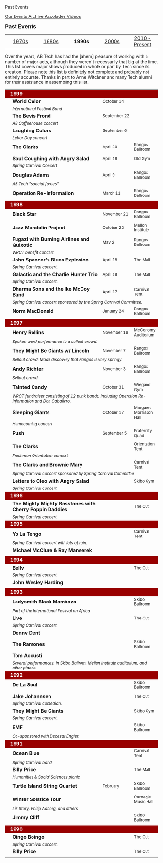 Past Events

<div class = "title-header">
  <p class="text-justify"> 
    <a href="/events"> Our Events </a> 
  <a href="/archives" class="current"> Archive </a>
   <a href="/accolades"> Accolades </a>
   <a href="/timelapse"> Videos </a>
  </p>
</div>

<font size=+1><b>Past Events</b></font><P>

<table align=center width="100%">
  <tr>
    <td width=20%>
      <center><a href="/archives70">1970s</a></center>
    </td>
    <td width=20%>
      <center><a href="/archives80">1980s</a></center>
    </td>
    <td width=20%>
      <center><b>1990s</b></center>
    </td>
    <td width=20%>
      <center><a href="/archives00">2000s</a></center>
    </td>
    <td width=20%>
      <center><a href="/archives">2010 - Present</a></center>
    </td>
  </tr>
</table>
Over the years, AB Tech has had the [ahem] pleasure of working with a number
of major acts, although they weren't necessarily that big at the time. This
list covers major shows produced in whole or part by Tech since its
creation.  
Please note this list is definitely not complete and probably not entirely
accurate.  
Thanks in part to Anne Witchner and many Tech alumni for their assistance in
assembling this list.

<table cellspacing="5" cellpadding="2" width="100%">

  <tr>
    <td colspan="4" bgcolor="#990000" align="left"><font color="#FFFFFF"><b>
      &nbsp;&nbsp;1999</b></font></td>
  </tr>
  <tr>
    <td width="20"></td>
    <td width="70%"><b>World Color</b></td>
    <td nowrap><font size="-1">October 14</font></td>
    <td><font size="-1"></font></td>
  </tr>
  <tr>
    <td width="20"></td>
    <td colspan="3"><font size="-1"><i>International Festival Band</i></font>
    </td>
  </tr>
  <tr>
    <td width="20"></td>
    <td width="70%"><b>The Bevis Frond</b></td>
    <td nowrap><font size="-1">September 22</font></td>
    <td><font size="-1"></font></td>
  </tr>
  <tr>
    <td width="20"></td>
    <td colspan="3"><font size="-1"><i>AB Coffeehouse concert</i></font></td>
  </tr>
  <tr>
    <td width="20"></td>
    <td width="70%"><b>Laughing Colors</b></td>
    <td nowrap><font size="-1">September 6</font></td>
    <td><font size="-1"></font></td>
  </tr>
  <tr>
    <td width="20"></td>
    <td colspan="3"><font size="-1"><i>Labor Day concert</i></font></td>
  </tr>
  <tr>
    <td width="20"></td>
    <td width="70%"><b>The Clarks</b></td>
    <td nowrap><font size="-1">April 30</font></td>
    <td><font size="-1">Rangos Ballroom</font></td>
  </tr>
  <tr>
    <td width="20"></td>
    <td colspan="3"><font size="-1">
      <iFiesta Primavera Concert></i>
    </font></td>
  </tr>
  <tr>
    <td width="20"></td>
    <td width="70%"><b>Soul Coughing with Angry Salad</b></td>
    <td nowrap><font size="-1">April 16</font></td>
    <td><font size="-1">Old Gym</font></td>
  </tr>
  <tr>
    <td width="20"></td>
    <td colspan="3"><font size="-1"><i>Spring Carnival Concert</i></font></td>
  </tr>
  <tr>
    <td width="20"></td>
    <td width="70%"><b>Douglas Adams</b></td>
    <td nowrap><font size="-1">April 9</font></td>
    <td><font size="-1">Rangos Ballroom</font></td>
  </tr>
  <tr>
    <td width="20"></td>
    <td colspan="3"><font size="-1"><i>AB Tech "special forces"</i></font>
    </td>
  </tr>
  <tr>
    <td width="20"></td>
    <td width="70%"><b>Operation Re-Information</b></td>
    <td nowrap><font size="-1">March 11</font></td>
    <td><font size="-1">Rangos Ballroom</font></td>
  </tr>
  <tr>
    <td width="20"></td>
    <td colspan="3"><font size="-1"><i></i></font></td>
  </tr>

  <tr>
    <td colspan="4" bgcolor="#990000" align="left"><font color="#FFFFFF"><b>
      &nbsp;&nbsp;1998</b></font></td>
  </tr>
  <tr>
    <td width="20"></td>
    <td width="70%"><b>Black Star</b></td>
    <td nowrap><font size="-1">November 21</font></td>
    <td><font size="-1">Rangos Ballroom</font></td>
  </tr>
  <tr>
    <td width="20"></td>
    <td colspan="3"><font size="-1"><i></i></font></td>
  </tr>
  <tr>
    <td width="20"></td>
    <td width="70%"><b>Jazz Mandolin Project</b></td>
    <td nowrap><font size="-1">October 22</font></td>
    <td><font size="-1">Mellon Institute</font></td>
  </tr>
  <tr>
    <td width="20"></td>
    <td colspan="3"><font size="-1"><i></i></font></td>
  </tr>
  <tr>
    <td width="20"></td>
    <td width="70%"><b>Fugazi with Burning Airlines and Quixotic</b></td>
    <td nowrap><font size="-1">May 2</font></td>
    <td><font size="-1">Rangos Ballroom</font></td>
  </tr>
  <tr>
    <td width="20"></td>
    <td colspan="3"><font size="-1"><i>WRCT benefit concert</i></font></td>
  </tr>
  <tr>
    <td width="20"></td>
    <td width="70%"><b>John Spencer's Blues Explosion</b></td>
    <td nowrap><font size="-1">April 18</font></td>
    <td><font size="-1">The Mall</font></td>
  </tr>
  <tr>
    <td width="20"></td>
    <td colspan="3"><font size="-1"><i>Spring Carnival concert.</i></font>
    </td>
  </tr>
  <tr>
    <td width="20"></td>
    <td width="70%"><b>Galactic and the Charlie Hunter Trio</b></td>
    <td nowrap><font size="-1">April 18</font></td>
    <td><font size="-1">The Mall</font></td>
  </tr>
  <tr>
    <td width="20"></td>
    <td colspan="3"><font size="-1"><i>Spring Carnival concert.</i></font>
    </td>
  </tr>
  <tr>
    <td width="20"></td>
    <td width="70%"><b>Dharma Sons and the Ike McCoy Band</b></td>
    <td nowrap><font size="-1">April 17</font></td>
    <td><font size="-1">Carnival Tent</font></td>
  </tr>
  <tr>
    <td width="20"></td>
    <td colspan="3"><font size="-1"><i>Spring Carnival concert sponsored by
      the Spring Carnival Committee.</i></font></td>
  </tr>
  <tr>
    <td width="20"></td>
    <td width="70%"><b>Norm MacDonald</b></td>
    <td nowrap><font size="-1">January 24</font></td>
    <td><font size="-1">Rangos Ballroom</font></td>
  </tr>
  <tr>
    <td width="20"></td>
    <td colspan="3"><font size="-1"><i></i></font></td>
  </tr>

  <tr>
    <td colspan="4" bgcolor="#990000" align="left"><font color="#FFFFFF"><b>
      &nbsp;&nbsp;1997</b></font></td>
  </tr>
  <tr>
    <td width="20"></td>
    <td width="70%"><b>Henry Rollins</b></td>
    <td nowrap><font size="-1">November 19</font></td>
    <td><font size="-1">McConomy Auditorium</font></td>
  </tr>
  <tr>
    <td width="20"></td>
    <td colspan="3"><font size="-1"><i>Spoken word performance to a sellout
      crowd.</i></font></td>
  </tr>
  <tr>
    <td width="20"></td>
    <td width="70%"><b>They Might Be Giants w/ Lincoln</b></td>
    <td nowrap><font size="-1">November 7</font></td>
    <td><font size="-1">Rangos Ballroom</font></td>
  </tr>
  <tr>
    <td width="20"></td>
    <td colspan="3"><font size="-1"><i>Sellout crowd. Made discovery that
      Rangos is very springy.</i></font></td>
  </tr>
  <tr>
    <td width="20"></td>
    <td width="70%"><b>Andy Richter</b></td>
    <td nowrap><font size="-1">November 3</font></td>
    <td><font size="-1">Rangos Ballroom</font></td>
  </tr>
  <tr>
    <td width="20"></td>
    <td colspan="3"><font size="-1"><i>Sellout crowd.</i></font></td>
  </tr>
  <tr>
    <td width="20"></td>
    <td width="70%"><b>Tainted Candy</b></td>
    <td nowrap><font size="-1">October 31</font></td>
    <td><font size="-1">Wiegand Gym</font></td>
  </tr>
  <tr>
    <td width="20"></td>
    <td colspan="3"><font size="-1"><i>WRCT fundraiser consisting of 12 punk
      bands, including Operation Re-Information and Don Caballero.</i></font>
    </td>
  </tr>
  <tr>
    <td width="20"></td>
    <td width="70%"><b>Sleeping Giants</b></td>
    <td nowrap><font size="-1">October 17</font></td>
    <td><font size="-1">Margaret Morrisson Hall</font></td>
  </tr>
  <tr>
    <td width="20"></td>
    <td colspan="3"><font size="-1"><i>Homecoming concert</i></font></td>
  </tr>
  <tr>
    <td width="20"></td>
    <td width="70%"><b>Push</b></td>
    <td nowrap><font size="-1">September 5</font></td>
    <td><font size="-1">Fraternity Quad</font></td>
  </tr>
  <tr>
    <td width="20"></td>
    <td colspan="3"><font size="-1"><i></i></font></td>
  </tr>
  <tr>
    <td width="20"></td>
    <td width="70%"><b>The Clarks</b></td>
    <td nowrap><font size="-1"></font></td>
    <td><font size="-1">Orientation Tent</font></td>
  </tr>
  <tr>
    <td width="20"></td>
    <td colspan="3"><font size="-1"><i>Freshman Orientation concert</i></font>
    </td>
  </tr>
  <tr>
    <td width="20"></td>
    <td width="70%"><b>The Clarks and Brownie Mary</b></td>
    <td nowrap><font size="-1"></font></td>
    <td><font size="-1">Carnival Tent</font></td>
  </tr>
  <tr>
    <td width="20"></td>
    <td colspan="3"><font size="-1"><i>Spring Carnival concert sponsored by
      Spring Carnival Committee</i></font></td>
  </tr>
  <tr>
    <td width="20"></td>
    <td width="70%"><b>Letters to Cleo with Angry Salad</b></td>
    <td nowrap><font size="-1"></font></td>
    <td><font size="-1">Skibo Gym</font></td>
  </tr>
  <tr>
    <td width="20"></td>
    <td colspan="3"><font size="-1"><i>Spring Carnival concert</i></font></td>
  </tr>

  <tr>
    <td colspan="4" bgcolor="#990000" align="left"><font color="#FFFFFF"><b>
      &nbsp;&nbsp;1996</b></font></td>
  </tr>
  <tr>
    <td width="20"></td>
    <td width="70%"><b>The Mighty Mighty Bosstones with Cherry Poppin
      Daddies</b></td>
    <td nowrap><font size="-1"></font></td>
    <td><font size="-1">The Cut</font></td>
  </tr>
  <tr>
    <td width="20"></td>
    <td colspan="3"><font size="-1"><i>Spring Carnival concert</i></font></td>
  </tr>

  <tr>
    <td colspan="4" bgcolor="#990000" align="left"><font color="#FFFFFF"><b>
      &nbsp;&nbsp;1995</b></font></td>
  </tr>
  <tr>
    <td width="20"></td>
    <td width="70%"><b>Yo La Tengo</b></td>
    <td nowrap><font size="-1"></font></td>
    <td><font size="-1">Carnival Tent</font></td>
  </tr>
  <tr>
    <td width="20"></td>
    <td colspan="3"><font size="-1"><i>Spring Carnival concert with lots of
      rain.</i></font></td>
  </tr>
  <tr>
    <td width="20"></td>
    <td width="70%"><b>Michael McClure & Ray Manserek</b></td>
    <td nowrap><font size="-1"></font></td>
    <td><font size="-1"></font></td>
  </tr>
  <tr>
    <td width="20"></td>
    <td colspan="3"><font size="-1"><i></i></font></td>
  </tr>

  <tr>
    <td colspan="4" bgcolor="#990000" align="left"><font color="#FFFFFF"><b>
      &nbsp;&nbsp;1994</b></font></td>
  </tr>
  <tr>
    <td width="20"></td>
    <td width="70%"><b>Belly</b></td>
    <td nowrap><font size="-1"></font></td>
    <td><font size="-1">The Cut</font></td>
  </tr>
  <tr>
    <td width="20"></td>
    <td colspan="3"><font size="-1"><i>Spring Carnival concert</i></font></td>
  </tr>
  <tr>
    <td width="20"></td>
    <td width="70%"><b>John Wesley Harding</b></td>
    <td nowrap><font size="-1"></font></td>
    <td><font size="-1"></font></td>
  </tr>
  <tr>
    <td width="20"></td>
    <td colspan="3"><font size="-1"><i></i></font></td>
  </tr>

  <tr>
    <td colspan="4" bgcolor="#990000" align="left"><font color="#FFFFFF"><b>
      &nbsp;&nbsp;1993</b></font></td>
  </tr>
  <tr>
    <td width="20"></td>
    <td width="70%"><b>Ladysmith Black Mambazo</b></td>
    <td nowrap><font size="-1"></font></td>
    <td><font size="-1">Skibo Ballroom</font></td>
  </tr>
  <tr>
    <td width="20"></td>
    <td colspan="3"><font size="-1"><i>Part of the International Festival on
      Africa</i></font></td>
  </tr>
  <tr>
    <td width="20"></td>
    <td width="70%"><b>Live</b></td>
    <td nowrap><font size="-1"></font></td>
    <td><font size="-1">The Cut</font></td>
  </tr>
  <tr>
    <td width="20"></td>
    <td colspan="3"><font size="-1"><i>Spring Carnival concert</i></font></td>
  </tr>
  <tr>
    <td width="20"></td>
    <td width="70%"><b>Denny Dent</b></td>
    <td nowrap><font size="-1"></font></td>
    <td><font size="-1"></font></td>
  </tr>
  <tr>
    <td width="20"></td>
    <td colspan="3"><font size="-1"><i></i></font></td>
  </tr>
  <tr>
    <td width="20"></td>
    <td width="70%"><b>The Ramones</b></td>
    <td nowrap><font size="-1"></font></td>
    <td><font size="-1">Skibo Ballroom</font></td>
  </tr>
  <tr>
    <td width="20"></td>
    <td colspan="3"><font size="-1"><i></i></font></td>
  </tr>
  <tr>
    <td width="20"></td>
    <td width="70%"><b>Tom Acousti</b></td>
    <td nowrap><font size="-1"></font></td>
    <td><font size="-1"></font></td>
  </tr>
  <tr>
    <td width="20"></td>
    <td colspan="3"><font size="-1"><i>Several performances, in Skibo Ballrom,
      Mellon Institute auditorium, and other places.</i></font></td>
  </tr>

  <tr>
    <td colspan="4" bgcolor="#990000" align="left"><font color="#FFFFFF"><b>
      &nbsp;&nbsp;1992</b></font></td>
  </tr>
  <tr>
    <td width="20"></td>
    <td width="70%"><b>De La Soul</b></td>
    <td nowrap><font size="-1"></font></td>
    <td><font size="-1">Skibo Ballroom</font></td>
  </tr>
  <tr>
    <td width="20"></td>
    <td colspan="3"><font size="-1"><i></i></font></td>
  </tr>
  <tr>
    <td width="20"></td>
    <td width="70%"><b>Jake Johannsen</b></td>
    <td nowrap><font size="-1"></font></td>
    <td><font size="-1">The Cut</font></td>
  </tr>
  <tr>
    <td width="20"></td>
    <td colspan="3"><font size="-1"><i>Spring Carnival comedian.</i></font>
    </td>
  </tr>
  <tr>
    <td width="20"></td>
    <td width="70%"><b>They Might Be Giants</b></td>
    <td nowrap><font size="-1"></font></td>
    <td><font size="-1">Skibo Gym</font></td>
  </tr>
  <tr>
    <td width="20"></td>
    <td colspan="3"><font size="-1"><i>Spring Carnival concert.</i></font>
    </td>
  </tr>
  <tr>
    <td width="20"></td>
    <td width="70%"><b>EMF</b></td>
    <td nowrap><font size="-1"></font></td>
    <td><font size="-1">Skibo Ballroom</font></td>
  </tr>
  <tr>
    <td width="20"></td>
    <td colspan="3"><font size="-1"><i>Co-sponsored with Decesar
      Engler.</i></font></td>
  </tr>

  <tr>
    <td colspan="4" bgcolor="#990000" align="left"><font color="#FFFFFF"><b>
      &nbsp;&nbsp;1991</b></font></td>
  </tr>
  <tr>
    <td width="20"></td>
    <td width="70%"><b>Ocean Blue</b></td>
    <td nowrap><font size="-1"></font></td>
    <td><font size="-1">Carnival Tent</font></td>
  </tr>
  <tr>
    <td width="20"></td>
    <td colspan="3"><font size="-1"><i>Spring Carnival band</i></font></td>
  </tr>
  <tr>
    <td width="20"></td>
    <td width="70%"><b>Billy Price</b></td>
    <td nowrap><font size="-1"></font></td>
    <td><font size="-1">The Mall</font></td>
  </tr>
  <tr>
    <td width="20"></td>
    <td colspan="3"><font size="-1"><i>Humanities & Social Sciences picnic</i></font>
    </td>
  </tr>
  <tr>
    <td width="20"></td>
    <td width="70%"><b>Turtle Island String Quartet</b></td>
    <td nowrap><font size="-1">February</font></td>
    <td><font size="-1">Skibo Ballroom</font></td>
  </tr>
  <tr>
    <td width="20"></td>
    <td colspan="3"><font size="-1"><i></i></font></td>
  </tr>
  <tr>
    <td width="20"></td>
    <td width="70%"><b>Winter Solstice Tour</b></td>
    <td nowrap><font size="-1"></font></td>
    <td><font size="-1">Carnegie Music Hall</font></td>
  </tr>
  <tr>
    <td width="20"></td>
    <td colspan="3"><font size="-1"><i>Liz Story, Philip Aaberg, and
      others</i></font></td>
  </tr>
  <tr>
    <td width="20"></td>
    <td width="70%"><b>Jimmy Cliff</b></td>
    <td nowrap><font size="-1"></font></td>
    <td><font size="-1">Skibo Ballroom</font></td>
  </tr>
  <tr>
    <td width="20"></td>
    <td colspan="3"><font size="-1"><i></i></font></td>
  </tr>

  <tr>
    <td colspan="4" bgcolor="#990000" align="left"><font color="#FFFFFF"><b>
      &nbsp;&nbsp;1990</b></font></td>
  </tr>
  <tr>
    <td width="20"></td>
    <td width="70%"><b>Oingo Boingo</b></td>
    <td nowrap><font size="-1"></font></td>
    <td><font size="-1">The Cut</font></td>
  </tr>
  <tr>
    <td width="20"></td>
    <td colspan="3"><font size="-1"><i>Spring Carnival concert.</i></font>
    </td>
  </tr>
  <tr>
    <td width="20"></td>
    <td width="70%"><b>Billy Price</b></td>
    <td nowrap><font size="-1"></font></td>
    <td><font size="-1">The Cut</font></td>
  </tr>
  <tr>
    <td width="20"></td>
    <td colspan="3"><font size="-1"><i></i></font></td>
  </tr>

</table>
